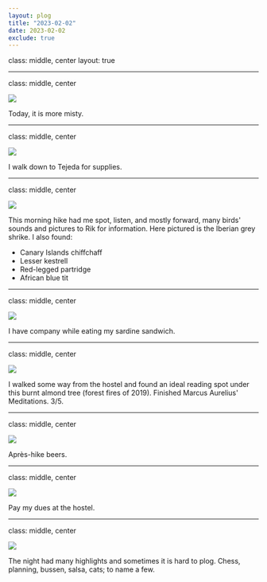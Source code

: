 ```yaml
---
layout: plog
title: "2023-02-02"
date: 2023-02-02
exclude: true
---
```


class: middle, center
layout: true

---

class: middle, center

<img class="plog-picture" src="{{ site.baseurl }}/img/plog/2023-02-02/01.jpg" />

Today, it is more misty.

---

class: middle, center

<img class="plog-picture" src="{{ site.baseurl }}/img/plog/2023-02-02/02.jpg" />

I walk down to Tejeda for supplies.

---

class: middle, center

<img class="plog-picture" src="{{ site.baseurl }}/img/plog/2023-02-02/03.png" />

This morning hike had me spot, listen, and mostly forward, many birds' sounds and pictures to Rik for information. Here pictured is the Iberian grey shrike. I also found:
- Canary Islands chiffchaff
- Lesser kestrell
- Red-legged partridge
- African blue tit

---

class: middle, center

<img class="plog-picture" src="{{ site.baseurl }}/img/plog/2023-02-02/04.jpg" />

I have company while eating my sardine sandwich.

---

class: middle, center

<img class="plog-picture" src="{{ site.baseurl }}/img/plog/2023-02-02/05.jpg" />

I walked some way from the hostel and found an ideal reading spot under this burnt almond tree (forest fires of 2019). Finished Marcus Aurelius' Meditations. 3/5.

---

class: middle, center

<img class="plog-picture" src="{{ site.baseurl }}/img/plog/2023-02-02/06.jpg" />

Après-hike beers.

---

class: middle, center

<img class="plog-picture" src="{{ site.baseurl }}/img/plog/2023-02-02/07.gif" />

Pay my dues at the hostel.

---

class: middle, center

<img class="plog-picture" src="{{ site.baseurl }}/img/plog/2023-02-02/08.jpg" />

The night had many highlights and sometimes it is hard to plog. Chess, planning, bussen, salsa, cats; to name a few.

